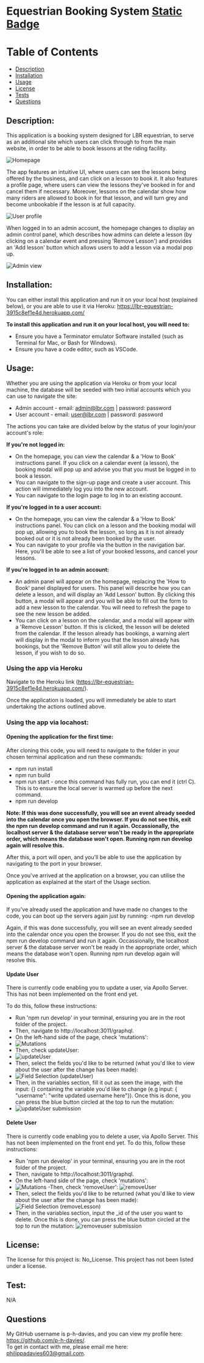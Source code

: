 # Equestrian Booking System [Static Badge](https://img.shields.io/badge/License:-No_License-green:badgeContent)

# Table of Contents
- [Description](#description)
- [Installation](#installation)
- [Usage](#usage)
- [License](#license)
- [Tests](#test)
- [Questions](#questions)

## Description:
This application is a booking system designed for LBR equestrian, to serve as an additional site which users can click through to from the main website, in order to be able to book lessons at the riding facility.

![Homepage](image-7.png)

The app features an intuitive UI, where users can see the lessons being offered by the business, and can click on a lesson to book it. It also features a profile page, where users can view the lessons they've booked in for and cancel them if necessary. Moreover, lessons on the calendar show how many riders are allowed to book in for that lesson, and will turn grey and become unbookable if the lesson is at full capacity. 

![User profile](image-9.png)

When logged in to an admin account, the homepage changes to display an admin control panel, which describes how admins can delete a lesson (by clicking on a calendar event and pressing 'Remove Lesson') and provides an 'Add lesson' button which allows users to add a lesson via a modal pop up.

![Admin view](image-8.png)
 

## Installation:

You can either install this application and run it on your local host (explained below), or you are able to use it via Heroku: https://lbr-equestrian-3915c8ef1e4d.herokuapp.com/

**To install this application and run it on your local host, you will need to:**
- Ensure you have a Terminator emulator Software installed (such as Terminal for Mac, or Bash for Windows). 
- Ensure you have a code editor, such as VSCode.


## Usage:

Whether you are using the application via Heroku or from your local machine, the database will be seeded with two initial accounts which you can use to navigate the site:

- Admin account - email: admin@lbr.com | password: password
- User account - email: user@lbr.com | password: password


The actions you can take are divided below by the status of your login/your account's role:

**If you're not logged in:**
- On the homepage, you can view the calendar & a 'How to Book' instructions panel. If you click on a calendar event (a lesson), the booking modal will pop up and advise you that you must be logged in to book a lesson.
- You can navigate to the sign-up page and create a user account. This action will immediately log you into the new account.
- You can navigate to the login page to log in to an existing account.

**If you're logged in to a user account:**
- On the homepage, you can view the calendar & a 'How to Book' instructions panel. You can click on a lesson and the booking modal will pop up, allowing you to book the lesson, so long as it is not already booked out or it is not already been booked by the user.
- You can navigate to your profile via the button in the navigation bar. Here, you'll be able to see a list of your booked lessons, and cancel your lessons.

**If you're logged in to an admin account:**
- An admin panel will appear on the homepage, replacing the 'How to Book' panel displayed for users. This panel will describe how you can delete a lesson, and will display an 'Add Lesson' button. By clicking this button, a modal will appear and you will be able to fill out the form to add a new lesson to the calendar. You will need to refresh the page to see the new lesson be added.
- You can click on a lesson on the calendar, and a modal will appear with a 'Remove Lesson' button. If this is clicked, the lesson will be deleted from the calendar. If the lesson already has bookings, a warning alert will display in the modal to inform you that the lesson already has bookings, but the 'Remove Button' will still allow you to delete the lesson, if you wish to do so.


### Using the app via Heroku

Navigate to the Heroku link (https://lbr-equestrian-3915c8ef1e4d.herokuapp.com/). 

Once the application is loaded, you will immediately be able to start undertaking the actions outlined above.


### Using the app via locahost:

#### Opening the application for the first time: 

After cloning this code, you will need to navigate to the folder in your chosen terminal application and run these commands:
- npm run install
- npm run build
- npm run start - once this command has fully run, you can end it (ctrl C). This is to ensure the local server is warmed up before the next command.
- npm run develop

**Note: If this was done successfully, you will see an event already seeded into the calendar once you open the browser. If you do not see this, exit the npm run develop command and run it again. Occassionally, the localhost server & the database server won't be ready in the appropriate order, which means the database won't open. Running npm run develop again will resolve this.**

After this, a port will open, and you'll be able to use the application by navigating to the port in your browser. 

Once you've arrived at the application on a browser, you can utilise the application as explained at the start of the Usage section.


#### Opening the application again:

If you've already used the application and have made no changes to the code, you can boot up the servers again just by running:
-npm run develop

Again, if this was done successfully, you will see an event already seeded into the calendar once you open the browser. If you do not see this, exit the npm run develop command and run it again. Occassionally, the localhost server & the database server won't be ready in the appropriate order, which means the database won't open. Running npm run develop again will resolve this. 

#### Update User

There is currently code enabling you to update a user, via Apollo Server. This has not been implemented on the front end yet. 

To do this, follow these instructions:

- Run 'npm run develop' in your terminal, ensuring you are in the root folder of the project.
- Then, navigate to http://localhost:3011/graphql.
- On the left-hand side of the page, check 'mutations': 
- ![Mutations](image.png)
- Then, check updateUser:
- ![updateUser](image-1.png)
- Then, select the fields you'd like to be returned (what you'd like to view about the user after the change has been made):
- ![Field Selection (updateUser)](image-2.png)
- Then, in the variables section, fill it out as seen the image, with the input: {} containing the variable you'd like to change (e.g input: { "username": "write updated username here"}). Once this is done, you can press the blue button circled at the top to run the mutation:
- ![updateUser submission](image-3.png)

#### Delete User

There is currently code enabling you to delete a user, via Apollo Server. This has not been implemented on the front end yet.
To do this, follow these instructions:

- Run 'npm run develop' in your terminal, ensuring you are in the root folder of the project.
- Then, navigate to http://localhost:3011/graphql.
- On the left-hand side of the page, check 'mutations': 
- ![Mutations](image.png)
-Then, check 'removeUser':
![removeUser](image-4.png)
- Then, select the fields you'd like to be returned (what you'd like to view about the user after the change has been made):
![Field Selection (removeLesson)](image-5.png)
- Then, in the variables section, input the _id of the user you want to delete. Once this is done, you can press the blue button circled at the top to run the mutation:
![removeuser submission](image-6.png)

## License:
The license for this project is: No_License.
This project has not been listed under a license.

## Test:
N/A

## Questions
My GitHub username is p-h-davies, and you can view my profile here: https://github.com/p-h-davies/.
<br>
To get in contact with me, please email me here: philippadavies603@gmail.com.

